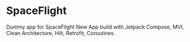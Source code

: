 # SpaceFlight

Dummy app for SpaceFlight New App build with Jetpack Compose, MVI, Clean Architecture, Hilt, Retrofit, Coroutines.
